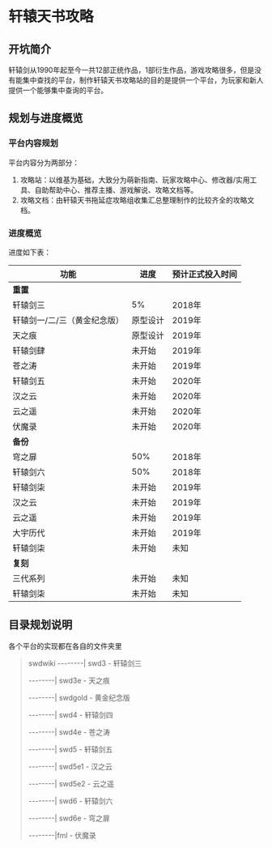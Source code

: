 # 轩辕天书攻略

## 开坑简介

轩辕剑从1990年起至今一共12部正统作品，1部衍生作品，游戏攻略很多，但是没有能集中查找的平台，制作轩辕天书攻略站的目的是提供一个平台，为玩家和新人提供一个能够集中查询的平台。


## 规划与进度概览

### 平台内容规划
平台内容分为两部分：
1. 攻略站：以维基为基础，大致分为萌新指南、玩家攻略中心、修改器/实用工具、自助帮助中心、推荐主播、游戏解说、攻略文档等。
2. 攻略文档：由轩辕天书拖延症攻略组收集汇总整理制作的比较齐全的攻略文档。

### 进度概览
进度如下表：

| 功能         | 进度   |预计正式投入时间|
| ------------ | ------ |---------|
|<strong>重置</strong>|
| 轩辕剑三|5%|2018年|
| 轩辕剑一/二/三（黄金纪念版）|原型设计|2019年|
| 天之痕|原型设计|2019年|
| 轩辕剑肆|未开始|2019年|
| 苍之涛|未开始|2019年|
| 轩辕剑五|未开始|2020年|
| 汉之云|未开始|2020年|
| 云之遥|未开始|2020年|
| 伏魔录|未开始|2020年|
|<strong>备份</strong>|
|穹之扉|50%|2018年|
|轩辕剑六|50%|2018年|
|轩辕剑柒|未开始|2019年|
|汉之云|未开始|2019年|
|云之遥|未开始|2019年|
|大宇历代|未开始|2019年|
|轩辕剑柒|未开始|未知|
|<strong>复刻</strong>|
|三代系列|未开始|未知|
|轩辕剑柒|未开始|未知|

## 目录规划说明

各个平台的实现都在各自的文件夹里

> swdwiki
> --------| swd3 -   轩辕剑三
>
> --------| swd3e -  天之痕
>
> --------| swdgold - 黄金纪念版
>
> --------| swd4 -  轩辕剑四
>
> --------| swd4e -  苍之涛
>
> --------| swd5 -  轩辕剑五
>
> --------| swd5e1 -  汉之云
>
> --------| swd5e2 -  云之遥
>
> --------| swd6 -  轩辕剑六
>
> --------| swd6e -  穹之扉
>
> --------|fml - 伏魔录
>

